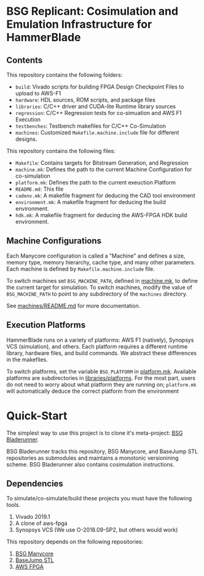 # BSG Replicant: Cosimulation and Emulation Infrastructure for HammerBlade

## Contents

This repository contains the following folders: 

- `build`: Vivado scripts for building FPGA Design Checkpoint Files to upload to AWS-F1
- `hardware`: HDL sources, ROM scripts, and package files
- `libraries`: C/C++ driver and CUDA-lite Runtime library sources
- `regression`: C/C++ Regression tests for co-simuation and AWS F1 Execution
- `testbenches`: Testbench makefiles for C/C++ Co-Simulation
- `machines`: Customized `Makefile.machine.include` file for different designs.

This repository contains the following files:

- `Makefile`: Contains targets for Bitstream Generation, and Regression
- `machine.mk`: Defines the path to the current Machine Configuration for co-simulation
- `platform.mk`: Defines the path to the current exeuction Platform
- `README.md`: This file
- `cadenv.mk`: A makefile fragment for deducing the CAD tool environment
- `environment.mk`: A makefile fragment for deducing the build environment. 
- `hdk.mk`: A makefile fragment for deducing the AWS-FPGA HDK build environment.

## Machine Configurations

Each Manycore configuration is called a "Machine" and defines a size,
memory type, memory hierarchy, cache type, and many other
parameters. Each machine is defined by  `Makefile.machine.include`
file. 

To switch machines set `BSG_MACHINE_PATH`, defined in
[machine.mk](machine.mk), to define the current target for
simulation. To switch machines, modify the value of `BSG_MACHINE_PATH`
to point to any subdirectory of the `machines` directory.

See [machines/README.md](machines/README.md) for more documentation.

## Execution Platforms

HammerBlade runs on a variety of platforms: AWS F1 (natively),
Synopsys VCS (simulation), and others. Each platform requires a
different runtime library, hardware files, and build commands.
We abstract these differences in the makefiles. 

To switch platforms, set the variable `BSG_PLATFORM` in
[platform.mk](platform.mk). Available platforms are subdirectories in
[libraries/platforms](libraries/platforms). For the most part, users
do not need to worry about what platform they are running on;
`platform.mk` will automatically deduce the correct platform from
the environment

# Quick-Start

The simplest way to use this project is to clone it's meta-project: [BSG Bladerunner](https://github.com/bespoke-silicon-group/bsg_bladerunner/). 

BSG Bladerunner tracks this repository, BSG Manycore, and BaseJump STL
repositories as submodules and maintains a monotonic versionining
scheme. BSG Bladerunner also contains cosimulation instructions.

## Dependencies

To simulate/co-simulate/build these projects you must have the following tools.

   1. Vivado 2019.1
   2. A clone of aws-fpga
   3. Synopsys VCS (We use O-2018.09-SP2, but others would work)

This repository depends on the following repositories: 

   1. [BSG Manycore](https://github.com/bespoke-silicon-group/bsg_manycore)
   2. [BaseJump STL](https://github.com/bespoke-silicon-group/basejump_stl)
   3. [AWS FPGA](https://github.com/aws/aws-fpga)




